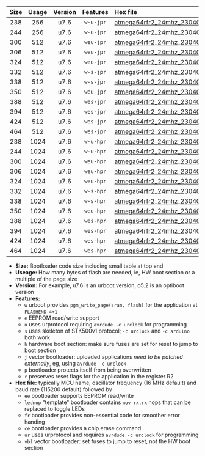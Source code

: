 |Size|Usage|Version|Features|Hex file|
|:-:|:-:|:-:|:-:|:--|
|238|256|u7.6|`w-u-jpr`|[atmega64rfr2_24mhz_230400bps_ur_vbl.hex](https://raw.githubusercontent.com/stefanrueger/urboot/main/atmega64rfr2_24mhz_230400bps_ur_vbl.hex)|
|244|256|u7.6|`w-u-jpr`|[atmega64rfr2_24mhz_230400bps_lednop_ur_vbl.hex](https://raw.githubusercontent.com/stefanrueger/urboot/main/atmega64rfr2_24mhz_230400bps_lednop_ur_vbl.hex)|
|300|512|u7.6|`weu-jpr`|[atmega64rfr2_24mhz_230400bps_ee_ur_vbl.hex](https://raw.githubusercontent.com/stefanrueger/urboot/main/atmega64rfr2_24mhz_230400bps_ee_ur_vbl.hex)|
|306|512|u7.6|`weu-jpr`|[atmega64rfr2_24mhz_230400bps_ee_lednop_ur_vbl.hex](https://raw.githubusercontent.com/stefanrueger/urboot/main/atmega64rfr2_24mhz_230400bps_ee_lednop_ur_vbl.hex)|
|324|512|u7.6|`weu-jpr`|[atmega64rfr2_24mhz_230400bps_ee_lednop_fr_ur_vbl.hex](https://raw.githubusercontent.com/stefanrueger/urboot/main/atmega64rfr2_24mhz_230400bps_ee_lednop_fr_ur_vbl.hex)|
|332|512|u7.6|`w-s-jpr`|[atmega64rfr2_24mhz_230400bps_vbl.hex](https://raw.githubusercontent.com/stefanrueger/urboot/main/atmega64rfr2_24mhz_230400bps_vbl.hex)|
|338|512|u7.6|`w-s-jpr`|[atmega64rfr2_24mhz_230400bps_lednop_vbl.hex](https://raw.githubusercontent.com/stefanrueger/urboot/main/atmega64rfr2_24mhz_230400bps_lednop_vbl.hex)|
|350|512|u7.6|`weu-jpr`|[atmega64rfr2_24mhz_230400bps_ee_lednop_fr_ce_ur_vbl.hex](https://raw.githubusercontent.com/stefanrueger/urboot/main/atmega64rfr2_24mhz_230400bps_ee_lednop_fr_ce_ur_vbl.hex)|
|388|512|u7.6|`wes-jpr`|[atmega64rfr2_24mhz_230400bps_ee_vbl.hex](https://raw.githubusercontent.com/stefanrueger/urboot/main/atmega64rfr2_24mhz_230400bps_ee_vbl.hex)|
|394|512|u7.6|`wes-jpr`|[atmega64rfr2_24mhz_230400bps_ee_lednop_vbl.hex](https://raw.githubusercontent.com/stefanrueger/urboot/main/atmega64rfr2_24mhz_230400bps_ee_lednop_vbl.hex)|
|424|512|u7.6|`wes-jpr`|[atmega64rfr2_24mhz_230400bps_ee_lednop_fr_vbl.hex](https://raw.githubusercontent.com/stefanrueger/urboot/main/atmega64rfr2_24mhz_230400bps_ee_lednop_fr_vbl.hex)|
|464|512|u7.6|`wes-jpr`|[atmega64rfr2_24mhz_230400bps_ee_lednop_fr_ce_vbl.hex](https://raw.githubusercontent.com/stefanrueger/urboot/main/atmega64rfr2_24mhz_230400bps_ee_lednop_fr_ce_vbl.hex)|
|238|1024|u7.6|`w-u-hpr`|[atmega64rfr2_24mhz_230400bps_ur.hex](https://raw.githubusercontent.com/stefanrueger/urboot/main/atmega64rfr2_24mhz_230400bps_ur.hex)|
|244|1024|u7.6|`w-u-hpr`|[atmega64rfr2_24mhz_230400bps_lednop_ur.hex](https://raw.githubusercontent.com/stefanrueger/urboot/main/atmega64rfr2_24mhz_230400bps_lednop_ur.hex)|
|300|1024|u7.6|`weu-hpr`|[atmega64rfr2_24mhz_230400bps_ee_ur.hex](https://raw.githubusercontent.com/stefanrueger/urboot/main/atmega64rfr2_24mhz_230400bps_ee_ur.hex)|
|306|1024|u7.6|`weu-hpr`|[atmega64rfr2_24mhz_230400bps_ee_lednop_ur.hex](https://raw.githubusercontent.com/stefanrueger/urboot/main/atmega64rfr2_24mhz_230400bps_ee_lednop_ur.hex)|
|324|1024|u7.6|`weu-hpr`|[atmega64rfr2_24mhz_230400bps_ee_lednop_fr_ur.hex](https://raw.githubusercontent.com/stefanrueger/urboot/main/atmega64rfr2_24mhz_230400bps_ee_lednop_fr_ur.hex)|
|332|1024|u7.6|`w-s-hpr`|[atmega64rfr2_24mhz_230400bps.hex](https://raw.githubusercontent.com/stefanrueger/urboot/main/atmega64rfr2_24mhz_230400bps.hex)|
|338|1024|u7.6|`w-s-hpr`|[atmega64rfr2_24mhz_230400bps_lednop.hex](https://raw.githubusercontent.com/stefanrueger/urboot/main/atmega64rfr2_24mhz_230400bps_lednop.hex)|
|350|1024|u7.6|`weu-hpr`|[atmega64rfr2_24mhz_230400bps_ee_lednop_fr_ce_ur.hex](https://raw.githubusercontent.com/stefanrueger/urboot/main/atmega64rfr2_24mhz_230400bps_ee_lednop_fr_ce_ur.hex)|
|388|1024|u7.6|`wes-hpr`|[atmega64rfr2_24mhz_230400bps_ee.hex](https://raw.githubusercontent.com/stefanrueger/urboot/main/atmega64rfr2_24mhz_230400bps_ee.hex)|
|394|1024|u7.6|`wes-hpr`|[atmega64rfr2_24mhz_230400bps_ee_lednop.hex](https://raw.githubusercontent.com/stefanrueger/urboot/main/atmega64rfr2_24mhz_230400bps_ee_lednop.hex)|
|424|1024|u7.6|`wes-hpr`|[atmega64rfr2_24mhz_230400bps_ee_lednop_fr.hex](https://raw.githubusercontent.com/stefanrueger/urboot/main/atmega64rfr2_24mhz_230400bps_ee_lednop_fr.hex)|
|464|1024|u7.6|`wes-hpr`|[atmega64rfr2_24mhz_230400bps_ee_lednop_fr_ce.hex](https://raw.githubusercontent.com/stefanrueger/urboot/main/atmega64rfr2_24mhz_230400bps_ee_lednop_fr_ce.hex)|

- **Size:** Bootloader code size including small table at top end
- **Useage:** How many bytes of flash are needed, ie, HW boot section or a multiple of the page size
- **Version:** For example, u7.6 is an urboot version, o5.2 is an optiboot version
- **Features:**
  + `w` urboot provides `pgm_write_page(sram, flash)` for the application at `FLASHEND-4+1`
  + `e` EEPROM read/write support
  + `u` uses urprotocol requiring `avrdude -c urclock` for programming
  + `s` uses skeleton of STK500v1 protocol; `-c urclock` and `-c arduino` both work
  + `h` hardware boot section: make sure fuses are set for reset to jump to boot section
  + `j` vector bootloader: uploaded applications *need to be patched externally*, eg, using `avrdude -c urclock`
  + `p` bootloader protects itself from being overwritten
  + `r` preserves reset flags for the application in the register R2
- **Hex file:** typically MCU name, oscillator frequency (16 MHz default) and baud rate (115200 default) followed by
  + `ee` bootloader supports EEPROM read/write
  + `lednop` "template" bootloader contains `mov rx,rx` nops that can be replaced to toggle LEDs
  + `fr` bootloader provides non-essential code for smoother error handing
  + `ce` bootloader provides a chip erase command
  + `ur` uses urprotocol and requires `avrdude -c urclock` for programming
  + `vbl` vector bootloader: set fuses to jump to reset, not the HW boot section
